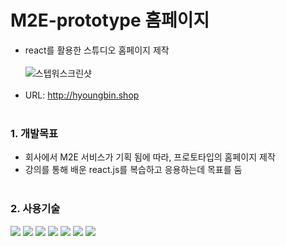 # M2E-prototype 홈페이지
* react를 활용한 스튜디오 홈페이지 제작
<br/><br/>
![스텝워스크린샷](https://user-images.githubusercontent.com/108599126/219304142-4fd0bb6f-4ed1-46f2-a291-5fefead1241d.PNG)
<br/><br/>
* URL: http://hyoungbin.shop
<br/><br/>

### 1. 개발목표   
* 회사에서 M2E 서비스가 기획 됨에 따라, 프로토타입의 홈페이지 제작   
* 강의를 통해 배운 react.js를 복습하고 응용하는데 목표를 둠
<br/><br/>

### 2. 사용기술
<img src="https://img.shields.io/badge/css-1572B6?style=flat&logo=css3&logoColor=white"> <img src="https://img.shields.io/badge/javascript-F7DF1E?style=flat&logo=javascript&logoColor=black"> <img src="https://img.shields.io/badge/react-61DAFB?style=flat&logo=react&logoColor=black"> <img src="https://img.shields.io/badge/styled--components-DB7093?style=flat&logo=styled-components&logoColor=black"> <img src="https://img.shields.io/badge/three.js-000000?style=flat&logo=three.js&logoColor=white"> <img src="https://img.shields.io/badge/AWS-232F3E?style=flat&logo=amazon AWS&logoColor=white"> <img src="https://img.shields.io/badge/AWS S3-569A31?style=flat&logo=amazon s3&logoColor=white">
<br/><br/>

